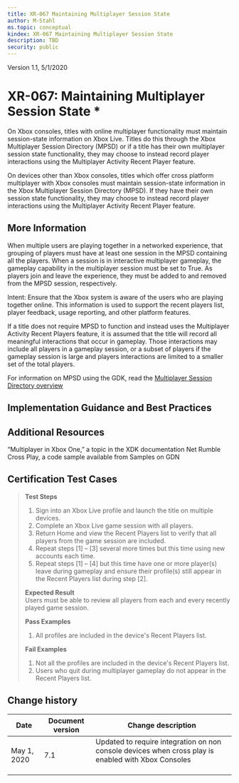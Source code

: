 ```yaml
---
title: XR-067 Maintaining Multiplayer Session State
author: M-Stahl
ms.topic: conceptual
kindex: XR-067 Maintaining Multiplayer Session State
description: TBD
security: public
---
```


Version 1.1, 5/1/2020


# XR-067: Maintaining Multiplayer Session State \*

On Xbox consoles, titles with online multiplayer functionality must maintain session-state information on Xbox Live.  Titles do this through the Xbox Multiplayer Session Directory (MPSD) or if a title has their own multiplayer session state functionality, they may choose to instead record player interactions using the Multiplayer Activity Recent Player feature.

On devices other than Xbox consoles, titles which offer cross platform multiplayer with Xbox consoles must maintain session-state information in the Xbox Multiplayer Session Directory (MPSD).   If they have their own session state functionality,  they may choose to instead record player interactions using the Multiplayer Activity Recent Player feature.

## More Information
When multiple users are playing together in a networked experience, that grouping of players must have at least one session in the MPSD containing all the players. When a session is in interactive multiplayer gameplay, the gameplay capability in the multiplayer session must be set to True.  As players join and leave the experience, they must be added to and removed from the MPSD session, respectively.

Intent: Ensure that the Xbox system is aware of the users who are playing together online. This information is used to support the recent players list, player feedback, usage reporting, and other platform features.

If a title does not require MPSD to function and instead uses the Multiplayer Activity Recent Players feature, it is assumed that the title will record all meaningful interactions that occur in gameplay. Those interactions may include all players in a gameplay session, or a subset of players if the gameplay session is large and players interactions are limited to a smaller set of the total players.

For information on MPSD using the GDK, read the [Multiplayer Session Directory overview](../../live/features/multiplayer/mpsd/live-mpsd-overview.md)

## Implementation Guidance and Best Practices

## Additional Resources

“Multiplayer in Xbox One,” a topic in the XDK documentation
Net Rumble Cross Play, a code sample available from Samples on GDN

## Certification Test Cases

>**Test Steps**  
>1. Sign into an Xbox Live profile and launch the title on multiple devices.
>2. Complete an Xbox Live game session with all players.
>3. Return Home and view the Recent Players list to verify that all players from the game session are included.
>4. Repeat steps [1] – [3] several more times but this time using new accounts each time.
>5. Repeat steps [1] – [4] but this time have one or more player(s) leave during gameplay and ensure their profile(s) still appear in the Recent Players list during step [2].  
>
>**Expected Result**  
>Users must be able to review all players from each and every recently played game session.  
>
>**Pass Examples**  
> 1. All profiles are included in the device's Recent Players list.  
>
>**Fail Examples**  
> 1. Not all the profiles are included in the device's Recent Players list.
>2. Users who quit during multiplayer gameplay do not appear in the Recent Players list.   



## Change history 

Date | Document version | Change description
-----|------------------|-------------------
May 1, 2020  | 7.1 | Updated to require integration on non console devices when cross play is enabled with Xbox Consoles  <br/> <br/> 